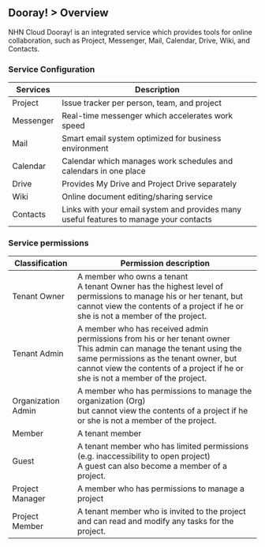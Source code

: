 ﻿
## Dooray! > Overview

NHN Cloud Dooray! is an integrated service which provides tools for online collaboration, such as Project, Messenger, Mail, Calendar, Drive, Wiki, and Contacts.

### Service Configuration

|Services|Description|
|---|---|
|Project|Issue tracker per person, team, and project|
|Messenger|Real-time messenger which accelerates work speed|
|Mail|Smart email system optimized for business environment |
|Calendar|Calendar which manages work schedules and calendars in one place|
|Drive|Provides My Drive and Project Drive separately |
|Wiki| Online document editing/sharing service |
|Contacts| Links with your email system and provides many useful features to manage your contacts |

### Service permissions

|Classification|Permission description|
|---|---|
|Tenant Owner|A member who owns a tenant<br> A tenant Owner has the highest level of permissions to manage his or her tenant, but cannot view the contents of a project if he or she is not a member of the project.|
|Tenant Admin|A member who has received admin permissions from his or her tenant owner<br> This admin can manage the tenant using the same permissions as the tenant owner, but cannot view the contents of a project if he or she is not a member of the project.|
|Organization Admin|A member who has permissions to manage the organization (Org)<br> but cannot view the contents of a project if he or she is not a member of the project.|
|Member|A tenant member|
|Guest|A tenant member who has limited permissions (e.g. inaccessibility to open project)<br>A guest can also become a member of a project.|
|Project Manager|A member who has permissions to manage a project|
|Project Member|A tenant member who is invited to the project<br>and can read and modify any tasks for the project.|

